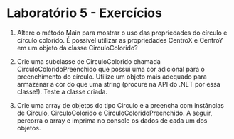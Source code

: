# Laboratório 5 - Exercícios

1. Altere o método Main para mostrar o uso das propriedades do círculo e círculo colorido. É possível utilizar as propriedades CentroX e CentroY em um objeto da classe CirculoColorido? 
 
2. Crie uma subclasse de CirculoColorido chamada CirculoColoridoPreenchido que possui uma cor adicional para o preenchimento do círculo. Utilize um objeto mais adequado para armazenar a cor do que uma string (procure na API do .NET por essa classe!). Teste a classe criada. 
 
3. Crie uma array de objetos do tipo Circulo e a preencha com instâncias de Circulo, CirculoColorido e CirculoColoridoPreenchido. A seguir, percorra o array e imprima no console os dados de cada um dos objetos.
